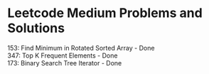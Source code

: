 # Leetcode Medium Problems and Solutions
153: Find Minimum in Rotated Sorted Array - Done <br>
347: Top K Frequent Elements - Done <br>
173: Binary Search Tree Iterator - Done <br>
